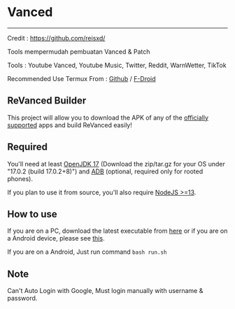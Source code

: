 # Vanced
---------
Credit : https://github.com/reisxd/

Tools mempermudah pembuatan Vanced & Patch

Tools :
Youtube Vanced, 
Youtube Music, 
Twitter, 
Reddit, 
WarnWetter, 
TikTok

Recommended Use Termux From : [Github](https://github.com/termux/termux-app/releases) / [F-Droid](https://f-droid.org/en/packages/com.termux/)

## ReVanced Builder

This project will allow you to download the APK of any of the [officially supported](https://github.com/revanced/revanced-patches#-list-of-available-patches) apps and build ReVanced easily!

## Required

You'll need at least [OpenJDK 17](https://www.azul.com/downloads/?version=java-17-lts&package=jdk) \(Download the zip/tar.gz for your OS under "17.0.2 (build 17.0.2+8)"\) and [ADB](https://developer.android.com/studio/command-line/adb) (optional, required only for rooted phones).

If you plan to use it from source, you'll also require [NodeJS >=13](https://nodejs.org/).

## How to use

If you are on a PC, download the latest executable from [here](https://github.com/reisxd/revanced-builder/releases/latest) or if you are on a Android device, please see [this](https://github.com/reisxd/revanced-builder/wiki/How-to-use-revanced-builder-on-Android).

If you are on a Android, Just run command `bash run.sh`

## Note

Can't Auto Login with Google, Must login manually with username & password.
